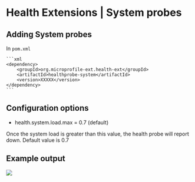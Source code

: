 # Health Extensions | System probes

## Adding System probes

In ```pom.xml```
    
    ```xml
    <dependency>
        <groupId>org.microprofile-ext.health-ext</groupId>
        <artifactId>healthprobe-system</artifactId>
        <version>XXXXX</version>
    </dependency>
    ```

## Configuration options

* health.system.load.max = 0.7 (default)

Once the system load is greater than this value, the health probe will report down. Default value is 0.7 

## Example output

![](https://raw.githubusercontent.com/microprofile-extensions/health-ext/master/health-ui/screenshot.png)
